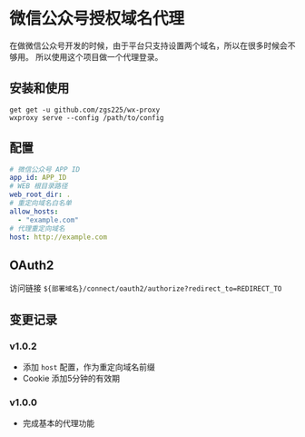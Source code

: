 微信公众号授权域名代理
===

在做微信公众号开发的时候，由于平台只支持设置两个域名，所以在很多时候会不够用。
所以使用这个项目做一个代理登录。

## 安装和使用

```
get get -u github.com/zgs225/wx-proxy
wxproxy serve --config /path/to/config
```

## 配置

``` yaml
# 微信公众号 APP ID
app_id: APP_ID
# WEB 根目录路径
web_root_dir: .
# 重定向域名白名单
allow_hosts:
  - "example.com"
# 代理重定向域名
host: http://example.com
```

## OAuth2

访问链接 `${部署域名}/connect/oauth2/authorize?redirect_to=REDIRECT_TO`

## 变更记录

### v1.0.2

+ 添加 `host` 配置，作为重定向域名前缀
+ Cookie 添加5分钟的有效期

### v1.0.0

+ 完成基本的代理功能
